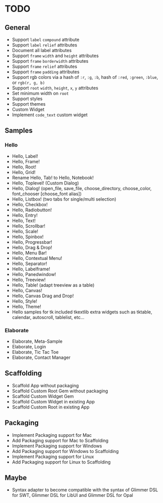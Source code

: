 # TODO

## General

- Support `label` `compound` attribute
- Support `label` `relief` attributes
- Document all label attributes
- Support `frame` `width` and `height` attributes
- Support `frame` `borderwidth` attributes
- Support `frame` `relief` attributes
- Support `frame` `padding` attributes
- Support rgb colors via a hash of `:r`, `:g`, `:b`, hash of `:red`, `:green`, `:blue`, or `rgb(r, g, b)`
- Support `root` `width`, `height`, `x`, `y` attributes
- Set minimum width on `root`
- Support styles
- Support themes
- Custom Widget
- Implement `code_text` custom widget

## Samples

### Hello

- Hello, Label!
- Hello, Frame!
- Hello, Root!
- Hello, Grid!
- Rename Hello, Tab! to Hello, Notebook!
- Hello, Toplevel! (Custom Dialog)
- Hello, Dialog! (open_file, save_file, choose_directory, choose_color, font_chooser [choose_font alias])
- Hello, Listbox! (two tabs for single/multi selection)
- Hello, Checkbox!
- Hello, Radiobutton!
- Hello, Entry!
- Hello, Text!
- Hello, Scrollbar!
- Hello, Scale!
- Hello, Spinbox!
- Hello, Progressbar!
- Hello, Drag & Drop!
- Hello, Menu Bar!
- Hello, Contextual Menu!
- Hello, Separator!
- Hello, Labelframe!
- Hello, Panedwindow!
- Hello, Treeview!
- Hello, Table! (adapt treeview as a table)
- Hello, Canvas!
- Hello, Canvas Drag and Drop!
- Hello, Style!
- Hello, Theme!
- Hello samples for tk included tkextlib extra widgets such as tktable, calendar, autoscroll, tablelist, etc...

### Elaborate

- Elaborate, Meta-Sample
- Elaborate, Login
- Elaborate, Tic Tac Toe
- Elaborate, Contact Manager

## Scaffolding

- Scaffold App without packaging
- Scaffold Custom Root Gem without packaging
- Scaffold Custom Widget Gem
- Scaffold Custom Widget in existing App
- Scaffold Custom Root in existing App

## Packaging

- Implement Packaging support for Mac
- Add Packaging support for Mac to Scaffolding
- Implement Packaging support for Windows
- Add Packaging support for Windows to Scaffolding
- Implement Packaging support for Linux
- Add Packaging support for Linux to Scaffolding

## Maybe

- Syntax adapter to become compatible with the syntax of Glimmer DSL for SWT, Glimmer DSL for LibUI and Glimmer DSL for Opal
